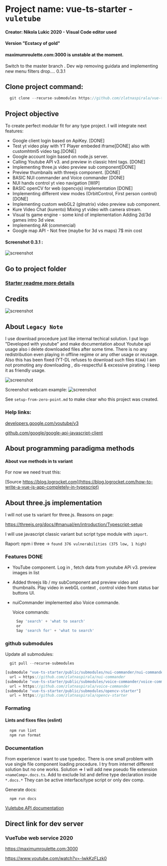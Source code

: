 
# Project name: vue-ts-starter - `vuletube`

#### Creator: Nikola Lukic 2020 - Visual Code editor used
#### Version "Ecstacy of gold"

#### maximumroulette.com:3000 is unstable at the moment.

Switch to the master branch .
Dev wip removing guidata and implementing new menu filters drop....
0.3.1
## Clone project command:

```js
  git clone --recurse-submodules https://github.com/zlatnaspirala/vue-typescript-starter
```

## Project objective

 To create perfect modular fit for any type project.
  I will integrate next features:

  - Google client login based on  ApiKey. [DONE]
  - Test yt video play with YT Player embeded iframe[DONE]
    also with customhtml5 video tag.[DONE]
  - Google account login based on node.js server.
  - Calling Youtube API v3. and preview in classic html tags. [DONE]
  - Implementing three.js video preview sub component[DONE]
  - Preview thumbnails with threejs component. [DONE]
  - BASIC NUI commander and Voice commander [DONE]
  - NUI hands control yt vieo navigation [WIP]
  - BASIC openCV for web (opencvjs) implementation [DONE]
  - Implementing different view modes (OrbitControl, First person control)[DONE]
  - Implementing custom webGL2 (glmatrix) video preview sub component.
  - Kure Video Chat (kurento) Mixing yt video with camera stream.
  - Visual ts game engine - some kind of implementation
    Adding 2d/3d games intro 3d view.
  - Implementing AR (commercial)
  - Google map API - Not free (maybe for 3d vs maps)
    7$ min cost


#### Screenshot 0.3.1 :
![screenshot](https://github.com/zlatnaspirala/vue-typescript-starter/blob/master/screenshot.0.3.1.png)


## Go to project folder
### [Starter readme more details](https://github.com/zlatnaspirala/vue-typescript-starter/tree/master/vue-ts-starter)

## Credits

![screenshot](https://github.com/zlatnaspirala/vue-typescript-starter/blob/master/vue-ts-starter/public/assets/ytlogolight.png)

## About `Legacy Note`

 I use download procedure just like internal techical solution. I put logo "Developed with youtube" and make documentation about
 Youtube api usage also i delete downloaded files after some time.
 There is no any redistribution even playing in offline regime or any other usage or reusage.
 Also this has been fixed (YT-DL refuses to download such files `RIAA`) 
 I am not promoting any downloading , dis-respectful & excessive pirating.
 I keep it as friendly usage.


![screenshot](https://github.com/zlatnaspirala/vue-typescript-starter/blob/master/vue-ts-starter/public/assets/ytlogo.png)


Screenshot webcam example:
![screenshot](https://github.com/zlatnaspirala/vue-typescript-starter/blob/master/screenshot.0.1.3.png)


 See `setup-from-zero-point.md` to make clear who this project was created.

### Help links:

 [developers.google.com/youtube/v3](https://developers.google.com/youtube/v3/getting-started)

 [github.com/google/google-api-javascript-client](https://github.com/google/google-api-javascript-client/blob/master/docs/samples.md)


## About programming paradigma methods ##

####  About vue methods in ts variant ####

For now we need trust this:

[Source https://blog.logrocket.com](https://blog.logrocket.com/how-to-write-a-vue-js-app-completely-in-typescript)

## About three.js implementation ##

I will not use ts variant for three.js.
Reasons on page:

https://threejs.org/docs/#manual/en/introduction/Typescript-setup

I will use javascript classic variant but script type module with `import`.

Raport:
npm i three ->
```found 376 vulnerabilities (375 low, 1 high)```

### Features DONE ###

  - YouTube component. Log in , fetch data from youtube APi v3.
    preview images in list
  - Added threejs lib / my subComponent and preview video and thumbnails.
    Play video in webGL context , control video from status bar buttons UI.
  - nuiCommander implemented also Voice commande.

    Voice commands:
```js
     Say 'search' + 'what to search'
     or
     Say 'search for' + 'what to search'
```

### github submodules

Update all submodules:
```js
  git pull --recurse-submodules
```

```js
[submodule "vue-ts-starter/public/submodules/nui-commander/nui-commander"]
  url = https://github.com/zlatnaspirala/nui-commander
[submodule "vue-ts-starter/public/submodules/voice-commander/voice-commander"]
  url = https://github.com/zlatnaspirala/voice-commander
[submodule "vue-ts-starter/public/submodules/opencv-starter"]
  url = https://github.com/zlatnaspirala/opencv-starter
```

### Formating

#### Lints and fixes files (eslint)

```bash
  npm run lint
  npm run format
```

### Documentation

  From experience i want to use typedoc. There is one small problem with vue single file component
  loading procedure. I try from internet different solution but no one works.
  Solution =>
  I will add new pseudo file extension `<nameComp>.docs.ts`.
  Add to exclude list and define type declaration inside `*.docs.*`
  They can be active interface/type script or only dev comp.

Generate docs:
```
  npm run docs
```

 [Vuletube API documentation](https://maximumroulette.com/applications/vue-project/vue-typescript-starter/vue-ts-starter/docs/globals.html)


## Direct link for dev server

### VueTube web service 2020

https://maximumroulette.com:3000

https://www.youtube.com/watch?v=-lwkKzFLzk0
